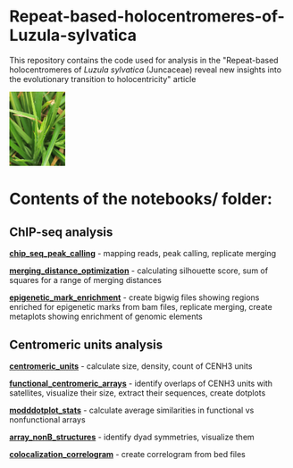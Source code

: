 # Repeat-based-holocentromeres-of-Luzula-sylvatica
This repository contains the code used for analysis in the "Repeat-based holocentromeres of *Luzula sylvatica* (Juncaceae) reveal new insights into the evolutionary transition to holocentricity" article

<img src=https://github.com/437364/Repeat-based-holocentromeres-of-Luzula-sylvatica/blob/main/IMG-20230703-WA0000%20(1).jpg width="100" title="photo: Stefan Steckenborn"/>

# Contents of the notebooks/ folder:
## ChIP-seq analysis

[**chip_seq_peak_calling**](https://github.com/437364/Repeat-based-holocentromeres-of-Luzula-sylvatica/blob/main/notebooks/chip_seq_peak_calling.ipynb) - mapping reads, peak calling, replicate merging

[**merging_distance_optimization**](https://github.com/437364/Repeat-based-holocentromeres-of-Luzula-sylvatica/blob/main/notebooks/merging_distance_optimization.ipynb) - calculating silhouette score, sum of squares for a range of merging distances

[**epigenetic_mark_enrichment**](https://github.com/437364/Repeat-based-holocentromeres-of-Luzula-sylvatica/blob/main/notebooks/pigenetic_mark_enrichment.ipynb) - create bigwig files showing regions enriched for epigenetic marks from bam files, replicate merging, create metaplots showing enrichment of genomic elements 

## Centromeric units analysis
[**centromeric_units**](https://github.com/437364/Repeat-based-holocentromeres-of-Luzula-sylvatica/blob/main/notebooks/centromeric_units.ipynb) - calculate size, density, count of CENH3 units

[**functional_centromeric_arrays**](https://github.com/437364/Repeat-based-holocentromeres-of-Luzula-sylvatica/blob/main/notebooks/functional_centromeric_arrays.ipynb) - identify overlaps of CENH3 units with satellites, visualize their size, extract their sequences, create dotplots


[**modddotplot_stats**](https://github.com/437364/Repeat-based-holocentromeres-of-Luzula-sylvatica/blob/main/notebooks/modddotplot_stats.ipynb) - calculate average similarities in functional vs nonfunctional arrays

[**array_nonB_structures**](https://github.com/437364/Repeat-based-holocentromeres-of-Luzula-sylvatica/blob/main/notebooks/array_nonB_structures.ipynb) - identify dyad symmetries, visualize them

[**colocalization_correlogram**](https://github.com/437364/Repeat-based-holocentromeres-of-Luzula-sylvatica/blob/main/notebooks/colocalization_correlogram.ipynb) - create correlogram from bed files
